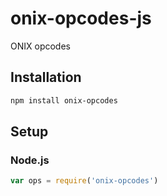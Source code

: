 # onix-opcodes-js
ONIX opcodes 

## Installation
``` bash
npm install onix-opcodes
```

## Setup
### Node.js
``` javascript
var ops = require('onix-opcodes')
```